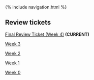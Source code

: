 {% include navigation.html %}

## Review tickets

[Final Review Ticket (Week 4)](https://github.com/paul-bokelman/csa-individual/issues/3) **(CURRENT)**

[Week 3](https://github.com/shekark642/M221p2-roopies/issues/48)

[Week 2](https://github.com/shekark642/M221p2-roopies/issues/42)

[Week 1](https://github.com/shekark642/M221p2-roopies/issues/38)

[Week 0](https://github.com/shekark642/M221p2-roopies/issues/31)
